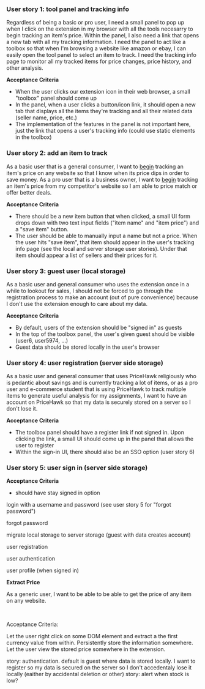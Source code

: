 ### User story 1: tool panel and tracking info
Regardless of being a basic or pro user, I need a small panel to pop up when I click on the extension in my browser with all the tools necesarry to begin tracking an item's price. Within the panel, I also need a link that opens a new tab with all my tracking information. I need the panel to act like a toolbox so that when I'm browsing a website like amazon or ebay, I can easily open the tool panel to select an item to track. I need the tracking info page to monitor all my tracked items for price changes, price history, and other analysis. 

**Acceptance Criteria**  
* When the user clicks our extension icon in their web browser, a small "toolbox" panel should come up
* In the panel, when a user clicks a button/icon link, it should open a new tab that displays all the items they're tracking and all their related data (seller name, price, etc.)
* The implementation of the features in the panel is not important here, just the link that opens a user's tracking info (could use static elements in the toolbox)


### User story 2: add an item to track  
As a basic user that is a general consumer, I want to <ins>begin</ins> tracking an item's price on any website so that I know when its price dips in order to save money. As a pro user that is a business owner, I want to <ins>begin</ins> tracking an item's price from my competitor's website so I am able to price match or offer better deals.

**Acceptance Criteria**  
* There should be a new item button that when clicked, a small UI form drops down with two text input fields ("item name" and "item price") and a "save item" button.
* The user should be able to manually input a name but not a price. When the user hits "save item", that item should appear in the user's tracking info page (see the local and server storage user stories). Under that item should appear a list of sellers and their prices for it. 

### User story 3: guest user (local storage)  
As a basic user and general consumer who uses the extension once in a while to lookout for sales, I should not be forced to go through the registration process to make an account (out of pure convenience) because I don't use the extension enough to care about my data. 

**Acceptance Criteria** 
* By default, users of the extension should be "signed in" as guests
* In the top of the toolbox panel, the user's given guest should be visible (user6, user5974, ...) 
* Guest data should be stored locally in the user's browser 

### User story 4: user registration (server side storage) 
As a basic user and general consumer that uses PriceHawk religiously who is pedantic about savings and is currently tracking a lot of items, or as a pro user and e-commerce student that is using PriceHawk to track multiple items to generate useful analysis for my assignments, I want to have an account on PriceHawk so that my data is securely stored on a server so I don't lose it.

**Acceptance Criteria** 
* The toolbox panel should have a register link if not signed in. Upon clicking the link, a small UI should come up in the panel that allows the user to register
* Within the sign-in UI, there should also be an SSO option (user story 6) 



### User story 5: user sign in (server side storage)

**Acceptance Criteria** 
* should have stay signed in option

login with a username and password (see user story 5 for "forgot password")




forgot password

migrate local storage to server storage (guest with data creates account)


user registration 

user authentication

user profile (when signed in)

**Extract Price**

As a generic user, I want to be able to be able to get the price of any item on any website.

‌

Acceptance Criteria:

Let the user right click on some DOM element and extract a the first currency value from within.
Persistently store the information somewhere.
Let the user view the stored price somewhere in the extension.



story: authentication. default is guest where data is stored locally. I want to register so my data is secured on the server so I don't accedentaly lose it locally (eaither by accidental deletion or other)
story: alert when stock is low?
